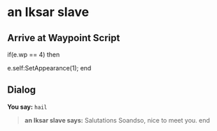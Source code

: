 # an Iksar slave


## Arrive at Waypoint Script

if(e.wp == 4) then


e.self:SetAppearance(1);
end



## Dialog

**You say:** `hail`



>**an Iksar slave says:** Salutations Soandso, nice to meet you.
end